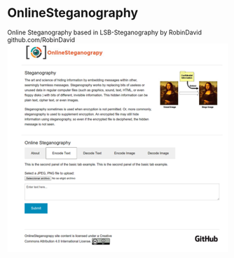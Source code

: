# OnlineSteganography
Online Steganography based in LSB-Steganography by RobinDavid github.com/RobinDavid
![alt tag](https://raw.githubusercontent.com/fbautista/OnlineSteganography/master/screenshot/OnlineSteganography.png)
